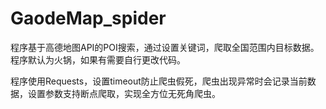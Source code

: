 # GaodeMap_spider
程序基于高德地图API的POI搜索，通过设置关键词，爬取全国范围内目标数据。程序默认为火锅，如果有需要自行更改代码。

程序使用Requests，设置timeout防止爬虫假死，爬虫出现异常时会记录当前数据，设置参数支持断点爬取，实现全方位无死角爬虫。
